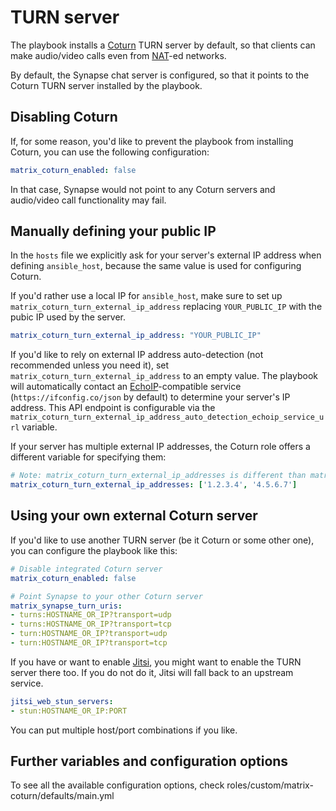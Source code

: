 # TURN server

The playbook installs a [Coturn](https://github.com/coturn/coturn) TURN server by default, so that clients can make audio/video calls even from [NAT](https://en.wikipedia.org/wiki/Network_address_translation)-ed networks.

By default, the Synapse chat server is configured, so that it points to the Coturn TURN server installed by the playbook.


## Disabling Coturn

If, for some reason, you'd like to prevent the playbook from installing Coturn, you can use the following configuration:

```yaml
matrix_coturn_enabled: false
```

In that case, Synapse would not point to any Coturn servers and audio/video call functionality may fail.

## Manually defining your public IP

In the `hosts` file we explicitly ask for your server's external IP address when defining `ansible_host`, because the same value is used for configuring Coturn.

If you'd rather use a local IP for `ansible_host`, make sure to set up `matrix_coturn_turn_external_ip_address` replacing `YOUR_PUBLIC_IP` with the pubic IP used by the server.

```yaml
matrix_coturn_turn_external_ip_address: "YOUR_PUBLIC_IP"
```

If you'd like to rely on external IP address auto-detection (not recommended unless you need it), set `matrix_coturn_turn_external_ip_address` to an empty value. The playbook will automatically contact an [EchoIP](https://github.com/mpolden/echoip)-compatible service (`https://ifconfig.co/json` by default) to determine your server's IP address. This API endpoint is configurable via the `matrix_coturn_turn_external_ip_address_auto_detection_echoip_service_url` variable.

If your server has multiple external IP addresses, the Coturn role offers a different variable for specifying them:

```yaml
# Note: matrix_coturn_turn_external_ip_addresses is different than matrix_coturn_turn_external_ip_address
matrix_coturn_turn_external_ip_addresses: ['1.2.3.4', '4.5.6.7']
```

## Using your own external Coturn server

If you'd like to use another TURN server (be it Coturn or some other one), you can configure the playbook like this:

```yaml
# Disable integrated Coturn server
matrix_coturn_enabled: false

# Point Synapse to your other Coturn server
matrix_synapse_turn_uris:
- turns:HOSTNAME_OR_IP?transport=udp
- turns:HOSTNAME_OR_IP?transport=tcp
- turn:HOSTNAME_OR_IP?transport=udp
- turn:HOSTNAME_OR_IP?transport=tcp
```

If you have or want to enable [Jitsi](configuring-playbook-jitsi.md), you might want to enable the TURN server there too.
If you do not do it, Jitsi will fall back to an upstream service.

```yaml
jitsi_web_stun_servers:
- stun:HOSTNAME_OR_IP:PORT
```
You can put multiple host/port combinations if you like.

## Further variables and configuration options
To see all the available configuration options, check roles/custom/matrix-coturn/defaults/main.yml

